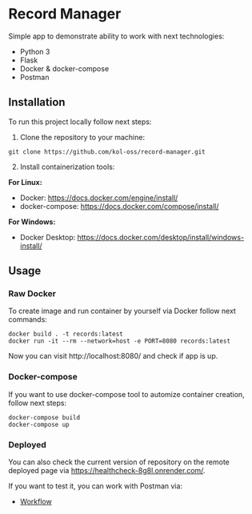 # Record Manager

Simple app to demonstrate ability to work with next technologies:
* Python 3
* Flask
* Docker & docker-compose
* Postman

## Installation

To run this project locally follow next steps:

1. Clone the repository to your machine:

`git clone https://github.com/kol-oss/record-manager.git`

2. Install containerization tools:

**For Linux:**
* Docker: https://docs.docker.com/engine/install/
* docker-compose: https://docs.docker.com/compose/install/

**For Windows:**
* Docker Desktop: https://docs.docker.com/desktop/install/windows-install/

## Usage

### Raw Docker

To create image and run container by yourself via Docker follow next commands:

```shell
docker build . -t records:latest
docker run -it --rm --network=host -e PORT=8080 records:latest
```

Now you can visit http://localhost:8080/ and check if app is up.

### Docker-compose

If you want to use docker-compose tool to automize container creation, follow next steps:

```shell
docker-compose build
docker-compose up
```

### Deployed

You can also check the current version of repository on the remote deployed page via https://healthcheck-8g8l.onrender.com/.

If you want to test it, you can work with Postman via:
* [Workflow](https://www.postman.com/evanphilips/workspace/my-workspace/flow/6727a5fcad03151df9e0ae93)

